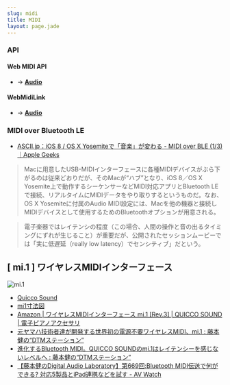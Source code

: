```yaml
---
slug: midi
title: MIDI
layout: page.jade
---
```


### API

#### Web MIDI API

- → __[Audio](/wiki/audio/)__

#### WebMidiLink

- → __[Audio](/wiki/audio/)__

### MIDI over Bluetooth LE

- [ASCII.jp：iOS 8 / OS X Yosemiteで「音楽」が変わる - MIDI over BLE (1/3)｜Apple Geeks](http://ascii.jp/elem/000/000/906/906659/)

> Macに用意したUSB-MIDIインターフェースに各種MIDIデバイスがぶら下がるのは従来どおりだが、そのMacが“ハブ”となり、iOS 8／OS X Yosemite上で動作するシーケンサーなどMIDI対応アプリとBluetooth LEで接続、リアルタイムにMIDIデータをやり取りするというものだ。なお、OS X Yosemiteに付属のAudio MIDI設定には、Macを他の機器と接続しMIDIデバイスとして使用するためのBluetoothオプションが用意される。

> 電子楽器ではレイテンシの程度（この場合、人間の操作と音の出るタイミングにずれが生じること）が重要だが、公開されたセッションムービーでは「実に低遅延（really low latency）でセンシティブ」だという。


## [ __mi.1__ ] ワイヤレスMIDIインターフェース

![mi.1](/wiki/assets/img/mi1.jpg)

- [Quicco Sound](http://quicco.co.jp/ja/)
- [mi1寸法図](chrome-extension://mhjfbmdgcfjbbpaeojofohoefgiehjai/index.html)
- [Amazon \| ワイヤレスMIDIインターフェース mi\.1 \[Rev\.3\] \| QUICCO SOUND \| 電子ピアノアクセサリ](https://www.amazon.co.jp/dp/B01D72XKZY)
- [元ヤマハ技術者達が開発する世界初の電源不要ワイヤレスMIDI、mi.1 : 藤本健の“DTMステーション”](http://www.dtmstation.com/archives/51896666.html#more)
- [進化するBluetooth MIDI。QUICCO SOUNDのmi.1はレイテンシーを感じないレベルへ : 藤本健の“DTMステーション”](http://www.dtmstation.com/archives/51935581.html)
- [【藤本健のDigital Audio Laboratory】第669回:Bluetooth MIDI伝送で何ができる? 対応5製品とiPad連携などを試す \- AV Watch](http://av.watch.impress.co.jp/docs/series/dal/745845.html)
